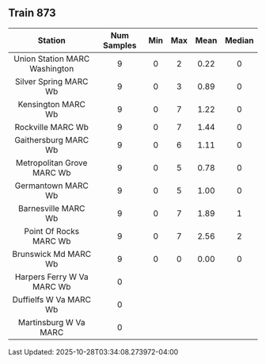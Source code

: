 ## Train 873

| Station | Num Samples | Min | Max | Mean | Median |
| :-----: | :---------: | :-: | :-: | :--: | :----: |
| Union Station MARC Washington | 9 | 0 | 2 | 0.22 | 0 |
| Silver Spring MARC Wb | 9 | 0 | 3 | 0.89 | 0 |
| Kensington MARC Wb | 9 | 0 | 7 | 1.22 | 0 |
| Rockville MARC Wb | 9 | 0 | 7 | 1.44 | 0 |
| Gaithersburg MARC Wb | 9 | 0 | 6 | 1.11 | 0 |
| Metropolitan Grove MARC Wb | 9 | 0 | 5 | 0.78 | 0 |
| Germantown MARC Wb | 9 | 0 | 5 | 1.00 | 0 |
| Barnesville MARC Wb | 9 | 0 | 7 | 1.89 | 1 |
| Point Of Rocks MARC Wb | 9 | 0 | 7 | 2.56 | 2 |
| Brunswick Md MARC Wb | 9 | 0 | 0 | 0.00 | 0 |
| Harpers Ferry W Va MARC Wb | 0 |  |  |  |  |
| Duffielfs W Va MARC Wb | 0 |  |  |  |  |
| Martinsburg W Va MARC | 0 |  |  |  |  |


Last Updated: 2025-10-28T03:34:08.273972-04:00